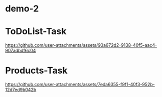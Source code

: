 # demo-2 
 

# ToDoList-Task
https://github.com/user-attachments/assets/93a672d2-9138-40f5-aac4-907adbdf6c04

# Products-Task
https://github.com/user-attachments/assets/7eda6355-f9f1-40f3-952b-12d7ed9b042b
